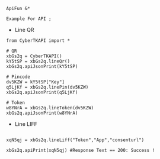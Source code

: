 `ApiFun &*`
 
`Example For API ;`




- Line QR


```PY
from CyberTKAPI import *

# QR
xbGs2q = CyberTKAPI()
kY5tSP = xbGs2q.lineQr()
xbGs2q.apiJsonPrint(kY5tSP)

# Pincode
dv5KZW = kY5tSP["Key"]
q5LjKf = xbGs2q.linePin(dv5KZW)
xbGs2q.apiJsonPrint(q5LjKf)

# Token
w8YNrA = xbGs2q.lineToken(dv5KZW)
xbGs2q.apiJsonPrint(w8YNrA)
```



- Line LIFF
```PY

xqN5qj = xbGs2q.lineLiff("Token","App","consenturl")

xbGs2q.apiPrint(xqN5qj) #Response Text == 200: Success !
```

